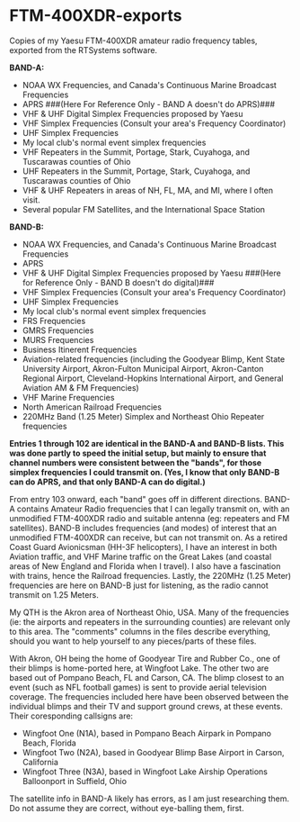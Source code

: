 # FTM-400XDR-exports
Copies of my Yaesu FTM-400XDR amateur radio frequency tables, exported from the RTSystems software.

**BAND-A:**
- NOAA WX Frequencies, and Canada's Continuous Marine Broadcast Frequencies
- APRS ###(Here For Reference Only - BAND A doesn't do APRS)###
- VHF & UHF Digital Simplex Frequencies proposed by Yaesu
- VHF Simplex Frequencies (Consult your area's Frequency Coordinator)
- UHF Simplex Frequencies
- My local club's normal event simplex frequencies
- VHF Repeaters in the Summit, Portage, Stark, Cuyahoga, and Tuscarawas counties of Ohio
- UHF Repeaters in the Summit, Portage, Stark, Cuyahoga, and Tuscarawas counties of Ohio
- VHF & UHF Repeaters in areas of NH, FL, MA, and MI, where I often visit.
- Several popular FM Satellites, and the International Space Station

**BAND-B:**
- NOAA WX Frequencies, and Canada's Continuous Marine Broadcast Frequencies
- APRS
- VHF & UHF Digital Simplex Frequencies proposed by Yaesu ###(Here for Reference Only - BAND B doesn't do digital)###
- VHF Simplex Frequencies (Consult your area's Frequency Coordinator)
- UHF Simplex Frequencies
- My local club's normal event simplex frequencies
- FRS Frequencies
- GMRS Frequencies
- MURS Frequencies
- Business Itinerent Frequencies
- Aviation-related frequencies (including the Goodyear Blimp, Kent State University Airport, Akron-Fulton Municipal Airport, Akron-Canton Regional Airport, Cleveland-Hopkins International Airport, and General Aviation AM & FM Frequencies)
- VHF Marine Frequencies
- North American Railroad Frequencies
- 220MHz Band (1.25 Meter) Simplex and Northeast Ohio Repeater frequencies

**Entries 1 through 102 are identical in the BAND-A and BAND-B lists.  This was done partly to speed the initial setup, but mainly to ensure that channel numbers were consistent between the "bands", for those simplex frequencies I could transmit on.  (Yes, I know that only BAND-B can do APRS, and that only BAND-A can do digital.)**

From entry 103 onward, each "band" goes off in different directions.  BAND-A contains Amateur Radio frequencies that I can legally transmit on, with an unmodified FTM-400XDR radio and suitable antenna (eg: repeaters and FM satellites).  BAND-B includes frequencies (and modes) of interest that an unmodified FTM-400XDR can receive, but can not transmit on.  As a retired Coast Guard Avionicsman (HH-3F helicopters), I have an interest in both Aviation traffic, and VHF Marine traffic on the Great Lakes (and coastal areas of New England and Florida when I travel).  I also have a fascination with trains, hence the Railroad frequencies.  Lastly, the 220MHz (1.25 Meter) frequencies are here on BAND-B just for listening, as the radio cannot transmit on 1.25 Meters.

My QTH is the Akron area of Northeast Ohio, USA.  Many of the frequencies (ie: the airports and repeaters in the surrounding counties) are relevant only to this area.  The "comments" columns in the files describe everything, should you want to help yourself to any pieces/parts of these files.

With Akron, OH being the home of Goodyear Tire and Rubber Co., one of their blimps is home-ported here, at Wingfoot Lake.  The other two are based out of Pompano Beach, FL and Carson, CA.  The blimp closest to an event (such as NFL football games) is sent to provide aerial television coverage.  The frequencies included here have been observed between the individual blimps and their TV and support ground crews, at these events.  Their coresponding callsigns are:
- Wingfoot One (N1A), based in Pompano Beach Airpark in Pompano Beach, Florida
- Wingfoot Two (N2A), based in Goodyear Blimp Base Airport in Carson, California
- Wingfoot Three (N3A), based in Wingfoot Lake Airship Operations Balloonport in Suffield, Ohio

The satellite info in BAND-A likely has errors, as I am just researching them.  Do not assume they are correct, without eye-balling them, first.
